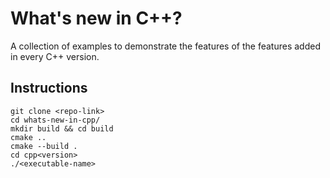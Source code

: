 # What's new in C++?

A collection of examples to demonstrate the features of the features added in every C++ version.

## Instructions
```
git clone <repo-link>
cd whats-new-in-cpp/
mkdir build && cd build
cmake ..
cmake --build .
cd cpp<version>
./<executable-name>
``` 

